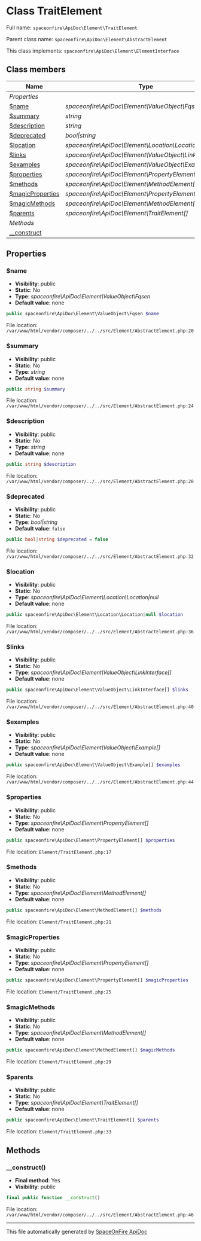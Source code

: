 # Class TraitElement

Full name: `spaceonfire\ApiDoc\Element\TraitElement`

Parent class name: `spaceonfire\ApiDoc\Element\AbstractElement`

This class implements: `spaceonfire\ApiDoc\Element\ElementInterface`

## Class members

| Name                                                                           | Type                                                     | Summary | Additional                                           |
| ------------------------------------------------------------------------------ | -------------------------------------------------------- | ------- | ---------------------------------------------------- |
| _Properties_                                                                   |                                                          |         |                                                      |
| [\$name](#spaceonfire_apidoc_element_abstractelement_$name)                    | _spaceonfire\ApiDoc\Element\ValueObject\Fqsen_           |         | [📢](# "Visibility: public")                         |
| [\$summary](#spaceonfire_apidoc_element_abstractelement_$summary)              | _string_                                                 |         | [📢](# "Visibility: public")                         |
| [\$description](#spaceonfire_apidoc_element_abstractelement_$description)      | _string_                                                 |         | [📢](# "Visibility: public")                         |
| [\$deprecated](#spaceonfire_apidoc_element_abstractelement_$deprecated)        | _bool&#124;string_                                       |         | [📢](# "Visibility: public")                         |
| [\$location](#spaceonfire_apidoc_element_abstractelement_$location)            | _spaceonfire\ApiDoc\Element\Location\Location&#124;null_ |         | [📢](# "Visibility: public")                         |
| [\$links](#spaceonfire_apidoc_element_abstractelement_$links)                  | _spaceonfire\ApiDoc\Element\ValueObject\LinkInterface[]_ |         | [📢](# "Visibility: public")                         |
| [\$examples](#spaceonfire_apidoc_element_abstractelement_$examples)            | _spaceonfire\ApiDoc\Element\ValueObject\Example[]_       |         | [📢](# "Visibility: public")                         |
| [\$properties](#spaceonfire_apidoc_element_traitelement_$properties)           | _spaceonfire\ApiDoc\Element\PropertyElement[]_           |         | [📢](# "Visibility: public")                         |
| [\$methods](#spaceonfire_apidoc_element_traitelement_$methods)                 | _spaceonfire\ApiDoc\Element\MethodElement[]_             |         | [📢](# "Visibility: public")                         |
| [\$magicProperties](#spaceonfire_apidoc_element_traitelement_$magicproperties) | _spaceonfire\ApiDoc\Element\PropertyElement[]_           |         | [📢](# "Visibility: public")                         |
| [\$magicMethods](#spaceonfire_apidoc_element_traitelement_$magicmethods)       | _spaceonfire\ApiDoc\Element\MethodElement[]_             |         | [📢](# "Visibility: public")                         |
| [\$parents](#spaceonfire_apidoc_element_traitelement_$parents)                 | _spaceonfire\ApiDoc\Element\TraitElement[]_              |         | [📢](# "Visibility: public")                         |
| _Methods_                                                                      |                                                          |         |                                                      |
| [\_\_construct](#spaceonfire_apidoc_element_abstractelement_construct)         |                                                          |         | [📌](# "Final element") [📢](# "Visibility: public") |

## Properties

<a name="spaceonfire_apidoc_element_abstractelement_$name"></a>

### \$name

-   **Visibility**: public
-   **Static**: No
-   **Type**: _spaceonfire\ApiDoc\Element\ValueObject\Fqsen_
-   **Default value**: none

```php
public spaceonfire\ApiDoc\Element\ValueObject\Fqsen $name
```

File location: `/var/www/html/vendor/composer/../../src/Element/AbstractElement.php:20`

<a name="spaceonfire_apidoc_element_abstractelement_$summary"></a>

### \$summary

-   **Visibility**: public
-   **Static**: No
-   **Type**: _string_
-   **Default value**: none

```php
public string $summary
```

File location: `/var/www/html/vendor/composer/../../src/Element/AbstractElement.php:24`

<a name="spaceonfire_apidoc_element_abstractelement_$description"></a>

### \$description

-   **Visibility**: public
-   **Static**: No
-   **Type**: _string_
-   **Default value**: none

```php
public string $description
```

File location: `/var/www/html/vendor/composer/../../src/Element/AbstractElement.php:28`

<a name="spaceonfire_apidoc_element_abstractelement_$deprecated"></a>

### \$deprecated

-   **Visibility**: public
-   **Static**: No
-   **Type**: _bool|string_
-   **Default value**: `false`

```php
public bool|string $deprecated = false
```

File location: `/var/www/html/vendor/composer/../../src/Element/AbstractElement.php:32`

<a name="spaceonfire_apidoc_element_abstractelement_$location"></a>

### \$location

-   **Visibility**: public
-   **Static**: No
-   **Type**: _spaceonfire\ApiDoc\Element\Location\Location|null_
-   **Default value**: none

```php
public spaceonfire\ApiDoc\Element\Location\Location|null $location
```

File location: `/var/www/html/vendor/composer/../../src/Element/AbstractElement.php:36`

<a name="spaceonfire_apidoc_element_abstractelement_$links"></a>

### \$links

-   **Visibility**: public
-   **Static**: No
-   **Type**: _spaceonfire\ApiDoc\Element\ValueObject\LinkInterface[]_
-   **Default value**: none

```php
public spaceonfire\ApiDoc\Element\ValueObject\LinkInterface[] $links
```

File location: `/var/www/html/vendor/composer/../../src/Element/AbstractElement.php:40`

<a name="spaceonfire_apidoc_element_abstractelement_$examples"></a>

### \$examples

-   **Visibility**: public
-   **Static**: No
-   **Type**: _spaceonfire\ApiDoc\Element\ValueObject\Example[]_
-   **Default value**: none

```php
public spaceonfire\ApiDoc\Element\ValueObject\Example[] $examples
```

File location: `/var/www/html/vendor/composer/../../src/Element/AbstractElement.php:44`

<a name="spaceonfire_apidoc_element_traitelement_$properties"></a>

### \$properties

-   **Visibility**: public
-   **Static**: No
-   **Type**: _spaceonfire\ApiDoc\Element\PropertyElement[]_
-   **Default value**: none

```php
public spaceonfire\ApiDoc\Element\PropertyElement[] $properties
```

File location: `Element/TraitElement.php:17`

<a name="spaceonfire_apidoc_element_traitelement_$methods"></a>

### \$methods

-   **Visibility**: public
-   **Static**: No
-   **Type**: _spaceonfire\ApiDoc\Element\MethodElement[]_
-   **Default value**: none

```php
public spaceonfire\ApiDoc\Element\MethodElement[] $methods
```

File location: `Element/TraitElement.php:21`

<a name="spaceonfire_apidoc_element_traitelement_$magicproperties"></a>

### \$magicProperties

-   **Visibility**: public
-   **Static**: No
-   **Type**: _spaceonfire\ApiDoc\Element\PropertyElement[]_
-   **Default value**: none

```php
public spaceonfire\ApiDoc\Element\PropertyElement[] $magicProperties
```

File location: `Element/TraitElement.php:25`

<a name="spaceonfire_apidoc_element_traitelement_$magicmethods"></a>

### \$magicMethods

-   **Visibility**: public
-   **Static**: No
-   **Type**: _spaceonfire\ApiDoc\Element\MethodElement[]_
-   **Default value**: none

```php
public spaceonfire\ApiDoc\Element\MethodElement[] $magicMethods
```

File location: `Element/TraitElement.php:29`

<a name="spaceonfire_apidoc_element_traitelement_$parents"></a>

### \$parents

-   **Visibility**: public
-   **Static**: No
-   **Type**: _spaceonfire\ApiDoc\Element\TraitElement[]_
-   **Default value**: none

```php
public spaceonfire\ApiDoc\Element\TraitElement[] $parents
```

File location: `Element/TraitElement.php:33`

## Methods

<a name="spaceonfire_apidoc_element_abstractelement_construct"></a>

### \_\_construct()

-   **Final method**: Yes
-   **Visibility**: public

```php
final public function __construct()
```

File location: `/var/www/html/vendor/composer/../../src/Element/AbstractElement.php:46`

---

This file automatically generated by [SpaceOnFire ApiDoc](https://github.com/spaceonfire/apidoc)
